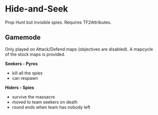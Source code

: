 # Hide-and-Seek
Prop Hunt but invisible spies. Requires TF2Attributes.

## Gamemode
Only played on Attack/Defend maps (objectives are disabled). A mapcycle of the stock maps is provided.

**Seekers - Pyros**
- kill all the spies
- can respawn

**Hiders - Spies**
- survive the massacre
- moved to team seekers on death
- round ends when team has nobody left
